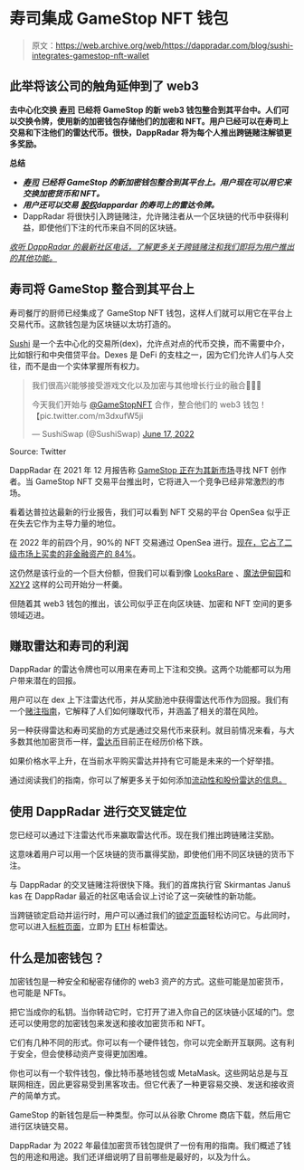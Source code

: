 # 寿司集成 GameStop NFT 钱包

> 原文：<https://web.archive.org/web/https://dappradar.com/blog/sushi-integrates-gamestop-nft-wallet>

## 此举将该公司的触角延伸到了 web3

**去中心化交换** [**寿司**](https://web.archive.org/web/20220713200235/https://dappradar.com/multichain/defi/sushi) **已经将 GameStop 的新 web3 钱包整合到其平台中。人们可以交换令牌，使用新的加密钱包存储他们的加密和 NFT。用户已经可以在寿司上交易和下注他们的雷达代币。很快，DappRadar 将为每个人推出跨链赌注解锁更多奖励。**

**总结**

*   [***寿司***](https://web.archive.org/web/20220713200235/https://dappradar.com/multichain/defi/sushi) ***已经将 GameStop 的新加密钱包整合到其平台上。用户现在可以用它来交换加密货币和 NFT。***
*   ***用户还可以交易*** [***股权***](https://web.archive.org/web/20220713200235/https://dappradar.com/token/staking)***dappardar 的寿司上的雷达令牌。***
*   DappRadar 将很快引入跨链赌注，允许赌注者从一个区块链的代币中获得利益，即使他们下注的代币来自不同的区块链。

[*收听 DappRadar 的最新社区电话，了解更多关于跨链赌注和我们即将为用户推出的其他功能。*](https://web.archive.org/web/20220713200235/https://dappradar.com/blog/third-dappradar-community-call-highlights)

## 寿司将 GameStop 整合到其平台上

寿司餐厅的厨师已经集成了 GameStop NFT 钱包，这样人们就可以用它在平台上交易代币。这款钱包是为区块链以太坊打造的。

[Sushi](https://web.archive.org/web/20220713200235/https://dappradar.com/multichain/defi/sushi) 是一个去中心化的交易所(dex)，允许点对点的代币交换，而不需要中介，比如银行和中央借贷平台。Dexes 是 DeFi 的支柱之一，因为它们允许人们与人交往，而不是由一个实体掌握所有权力。

> 我们很高兴能够接受游戏文化以及加密与其他增长行业的融合🍣🤝🤖
> 
> 今天我们开始与 [@GameStopNFT](https://web.archive.org/web/20220713200235/https://twitter.com/GameStopNFT?ref_src=twsrc%5Etfw) 合作，整合他们的 web3 钱包！【pic.twitter.com/m3dxufW5ji 
> 
> — SushiSwap (@SushiSwap) [June 17, 2022](https://web.archive.org/web/20220713200235/https://twitter.com/SushiSwap/status/1537890553441923075?ref_src=twsrc%5Etfw)

Source: Twitter

DappRadar 在 2021 年 12 月报告称 [GameStop 正在为其新市场](https://web.archive.org/web/20220713200235/https://dappradar.com/blog/gamestop-preparing-to-open-nft-marketplace)寻找 NFT 创作者。当 GameStop NFT 交易平台推出时，它将进入一个竞争已经非常激烈的市场。

看着达普拉达最新的行业报告，我们可以看到 NFT 交易的平台 OpenSea 似乎正在失去它作为主导力量的地位。

在 2022 年的前四个月，90%的 NFT 交易通过 OpenSea 进行。[现在，它占了二级市场上买卖的非金融资产的 84%](https://web.archive.org/web/20220713200235/https://dappradar.com/blog/dappradar-industry-report-may-2022/#OpenSea)。

这仍然是该行业的一个巨大份额，但我们可以看到像 [LooksRare](https://web.archive.org/web/20220713200235/https://dappradar.com/ethereum/marketplaces/looksrare) 、[魔法伊甸园](https://web.archive.org/web/20220713200235/https://dappradar.com/solana/marketplaces/magic-eden)和 [X2Y2](https://web.archive.org/web/20220713200235/https://dappradar.com/ethereum/marketplaces/x2y2) 这样的公司开始分一杯羹。

但随着其 web3 钱包的推出，该公司似乎正在向区块链、加密和 NFT 空间的更多领域迈进。

## 赚取雷达和寿司的利润

DappRadar 的雷达令牌也可以用来在寿司上下注和交换。这两个功能都可以为用户带来潜在的回报。

用户可以在 dex 上下注雷达代币，并从奖励池中获得雷达代币作为回报。我们有一个[赌注指南](https://web.archive.org/web/20220713200235/https://dappradar.com/blog/what-is-staking-and-how-to-earn-passive-income)，它解释了人们如何赚取代币，并涵盖了相关的潜在风险。

另一种获得雷达和寿司奖励的方式是通过交易代币来获利。就目前情况来看，与大多数其他加密货币一样，[雷达币](https://web.archive.org/web/20220713200235/https://dappradar.com/hub/token/eth/RADAR?from=0x44709a920fccf795fbc57baa433cc3dd53c44dbe)目前正在经历价格下跌。

如果价格水平上升，在当前水平购买雷达并持有它可能是未来的一个好举措。

通过阅读我们的指南，你可以了解更多关于如何添加[流动性和股份雷达的信息。](https://web.archive.org/web/20220713200235/https://dappradar.com/blog/how-to-stake-radar-for-rewards-on-sushiswap)

## 使用 DappRadar 进行交叉链定位

您已经可以通过下注雷达代币来赢取雷达代币。现在我们推出跨链赌注奖励。

这意味着用户可以用一个区块链的货币赢得奖励，即使他们用不同区块链的货币下注。

与 DappRadar 的交叉链赌注将很快下降。我们的首席执行官 Skirmantas Januš kas 在 DappRadar 最近的社区电话会议上讨论了这一突破性的新功能。

当跨链锁定启动并运行时，用户可以通过我们的[锁定页面](https://web.archive.org/web/20220713200235/https://dappradar.com/blog/third-dappradar-community-call-highlights)轻松访问它。与此同时，您可以进入[标桩页面](https://web.archive.org/web/20220713200235/https://dappradar.com/blog/third-dappradar-community-call-highlights)，立即为 [ETH](https://web.archive.org/web/20220713200235/https://dappradar.com/hub/token/eth/ETH) 标桩雷达。

## 什么是加密钱包？

加密钱包是一种安全和秘密存储你的 web3 资产的方式。这些可能是加密货币，也可能是 NFTs。

把它当成你的私钥。当你转动它时，它打开了进入你自己的区块链小区域的门。您还可以使用您的加密钱包来发送和接收加密货币和 NFT。

它们有几种不同的形式。你可以有一个硬件钱包，你可以完全断开互联网。这有利于安全，但会使移动资产变得更加困难。

你也可以有一个软件钱包，像比特币基地钱包或 MetaMask。这些网站总是与互联网相连，因此更容易受到黑客攻击。但它代表了一种更容易交换、发送和接收资产的简单方式。

GameStop 的新钱包是后一种类型。你可以从谷歌 Chrome 商店下载，然后用它进行区块链交易。

DappRadar 为 2022 年最佳加密货币钱包提供了一份有用的指南。我们概述了钱包的用途和用途。我们还详细说明了目前哪些是最好的，以及为什么。